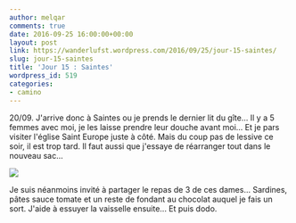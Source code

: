 ```yaml
---
author: melqar
comments: true
date: 2016-09-25 16:00:00+00:00
layout: post
link: https://wanderlufst.wordpress.com/2016/09/25/jour-15-saintes/
slug: jour-15-saintes
title: 'Jour 15 : Saintes'
wordpress_id: 519
categories:
- camino
---
```


20/09. J'arrive donc à Saintes ou je prends le dernier lit du gîte... Il y a 5 femmes avec moi, je les laisse prendre leur douche avant moi... Et je pars visiter l'église Saint Europe juste à côté. Mais du coup pas de lessive ce soir, il est trop tard. Il faut aussi que j'essaye de réarranger tout dans le nouveau sac...

[![](http://wanderlufst.files.wordpress.com/2016/09/wp-image-2613452jpg.jpg)](http://wanderlufst.files.wordpress.com/2016/09/wp-image-2613452jpg.jpg)

Je suis néanmoins invité à partager le repas de 3 de ces dames... Sardines, pâtes sauce tomate et un reste de fondant au chocolat auquel je fais un sort. J'aide à essuyer la vaisselle ensuite... Et puis dodo.
